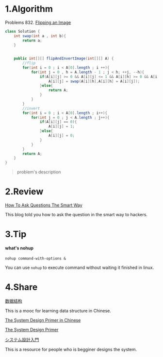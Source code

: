 # 1.Algorithm

Problems 832.  [Flipping an Image](https://leetcode.com/problems/flipping-an-image/description/)

```java
class Solution {
    int swap(int a , int b){
        return a;
    }
    
 
    public int[][] flipAndInvertImage(int[][] A) {
        //flip
        for(int i = 0 ; i < A[0].length ; i ++){
            for(int j = 0 , h = A.length - 1 ; j < h; ++j, --h){
                if(A[i][j] >= 0 && A[i][j] <= 1 && A[i][h] >= 0 && A[i][h] <= 1){
                    A[i][j] = swap(A[i][h],A[i][h] = A[i][j]);
                }else{
                    return A;
                }
            }
        }
        //invert
        for(int i = 0 ; i < A[0].length ; i++){
            for(int j = 0 ; j < A.length ; j++){
                if(A[i][j] == 0){
                    A[i][j] = 1;
                }else{
                    A[i][j] = 0;
                }
            }
        }
        return A;
    }
}
```



>problem's description

# 2.Review

[How To Ask Questions The Smart Way](http://www.catb.org/esr/faqs/smart-questions.html)

This blog told you how to ask the question in the smart way to hackers.

# 3.Tip

#### what's nohup

```shell
nohup command-with-options &
```

You can use `nohup` to execute command without waiting it finished in linux.

# 4.Share

[数据结构](https://www.icourse163.org/learn/ZJU-93001?tid=1003013004#/learn/announce)

This is a mooc for learning data structure in Chinese.



[The System Design Primer in Chinese](https://github.com/donnemartin/system-design-primer/blob/master/README-zh-Hans.md)

[The System Design Primer](https://github.com/donnemartin/system-design-primer)

[システム設計入門](https://github.com/donnemartin/system-design-primer/blob/master/README-ja.md)

This is a resource for people who is begginer designs the system.